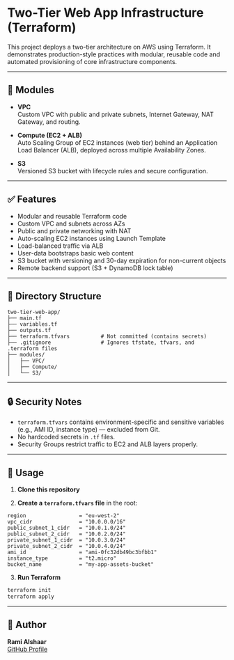 # Two-Tier Web App Infrastructure (Terraform)

This project deploys a two-tier architecture on AWS using Terraform. It demonstrates production-style practices with modular, reusable code and automated provisioning of core infrastructure components.

---

## 🔧 Modules

- **VPC**  
  Custom VPC with public and private subnets, Internet Gateway, NAT Gateway, and routing.

- **Compute (EC2 + ALB)**  
  Auto Scaling Group of EC2 instances (web tier) behind an Application Load Balancer (ALB), deployed across multiple Availability Zones.

- **S3**  
  Versioned S3 bucket with lifecycle rules and secure configuration.

---

## ✅ Features

- Modular and reusable Terraform code  
- Custom VPC and subnets across AZs  
- Public and private networking with NAT  
- Auto-scaling EC2 instances using Launch Template  
- Load-balanced traffic via ALB  
- User-data bootstraps basic web content  
- S3 bucket with versioning and 30-day expiration for non-current objects  
- Remote backend support (S3 + DynamoDB lock table)

---

## 📁 Directory Structure

```
two-tier-web-app/
├── main.tf
├── variables.tf
├── outputs.tf
├── terraform.tfvars          # Not committed (contains secrets)
├── .gitignore                # Ignores tfstate, tfvars, and .terraform files
├── modules/
│   ├── VPC/
│   ├── Compute/
│   └── S3/
```

---

## 🔒 Security Notes

- `terraform.tfvars` contains environment-specific and sensitive variables (e.g., AMI ID, instance type) — excluded from Git.
- No hardcoded secrets in `.tf` files.
- Security Groups restrict traffic to EC2 and ALB layers properly.

---

## 🚀 Usage

1. **Clone this repository**

2. **Create a `terraform.tfvars` file** in the root:

```hcl
region                 = "eu-west-2"
vpc_cidr               = "10.0.0.0/16"
public_subnet_1_cidr   = "10.0.1.0/24"
public_subnet_2_cidr   = "10.0.2.0/24"
private_subnet_1_cidr  = "10.0.3.0/24"
private_subnet_2_cidr  = "10.0.4.0/24"
ami_id                 = "ami-0fc32db49bc3bfbb1"
instance_type          = "t2.micro"
bucket_name            = "my-app-assets-bucket"
```

3. **Run Terraform**

```bash
terraform init
terraform apply
```

---

## 👤 Author

**Rami Alshaar**  
[GitHub Profile](https://github.com/Rami-shaar)

